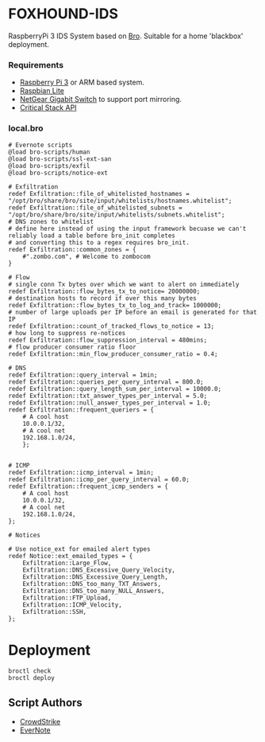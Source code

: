 # FOXHOUND-IDS 

RaspberryPi 3 IDS System based on [Bro](https://www.bro.org). Suitable for a home 'blackbox' deployment.

### Requirements
* [Raspberry Pi 3](https://thepihut.com/products/raspberry-pi-3-model-b) or ARM based system.
* [Raspbian Lite](https://www.raspberrypi.org/documentation/installation/installing-images/mac.md)
* [NetGear Gigabit Switch](https://www.amazon.co.uk/NETGEAR-GS105E-200UKS-ProSAFE-Managed-Ethernet/dp/B002YPJ8KM) to support port mirroring.
* [Critical Stack API](https://intel.criticalstack.com/user/sign_up)

### local.bro
```bro
# Evernote scripts
@load bro-scripts/human
@load bro-scripts/ssl-ext-san
@load bro-scripts/exfil
@load bro-scripts/notice-ext

# Exfiltration
redef Exfiltration::file_of_whitelisted_hostnames = "/opt/bro/share/bro/site/input/whitelists/hostnames.whitelist";
redef Exfiltration::file_of_whitelisted_subnets = "/opt/bro/share/bro/site/input/whitelists/subnets.whitelist";
# DNS zones to whitelist
# define here instead of using the input framework becuase we can't reliably load a table before bro_init completes
# and converting this to a regex requires bro_init.
redef Exfiltration::common_zones = {
    #".zombo.com", # Welcome to zombocom
}

# Flow
# single conn Tx bytes over which we want to alert on immediately
redef Exfiltration::flow_bytes_tx_to_notice= 20000000;
# destination hosts to record if over this many bytes
redef Exfiltration::flow_bytes_tx_to_log_and_track= 1000000;
# number of large uploads per IP before an email is generated for that IP
redef Exfiltration::count_of_tracked_flows_to_notice = 13;
# how long to suppress re-notices
redef Exfiltration::flow_suppression_interval = 480mins;
# flow producer consumer ratio floor
redef Exfiltration::min_flow_producer_consumer_ratio = 0.4;

# DNS
redef Exfiltration::query_interval = 1min;
redef Exfiltration::queries_per_query_interval = 800.0;
redef Exfiltration::query_length_sum_per_interval = 10000.0;
redef Exfiltration::txt_answer_types_per_interval = 5.0;
redef Exfiltration::null_answer_types_per_interval = 1.0;
redef Exfiltration::frequent_queriers = {
    # A cool host
    10.0.0.1/32,
    # A cool net
    192.168.1.0/24,
    };


# ICMP
redef Exfiltration::icmp_interval = 1min;
redef Exfiltration::icmp_per_query_interval = 60.0;
redef Exfiltration::frequent_icmp_senders = {
    # A cool host
    10.0.0.1/32,
    # A cool net
    192.168.1.0/24,
};

# Notices

# Use notice_ext for emailed alert types
redef Notice::ext_emailed_types = {
    Exfiltration::Large_Flow,
    Exfiltration::DNS_Excessive_Query_Velocity,
    Exfiltration::DNS_Excessive_Query_Length,
    Exfiltration::DNS_too_many_TXT_Answers,
    Exfiltration::DNS_too_many_NULL_Answers,
    Exfiltration::FTP_Upload,
    Exfiltration::ICMP_Velocity,
    Exfiltration::SSH,
};
```

# Deployment
```
broctl check
broctl deploy
```

## Script Authors
* [CrowdStrike](https://github.com/CrowdStrike/cs-bro)
* [EverNote](https://github.com/evernote/bro-scripts)
